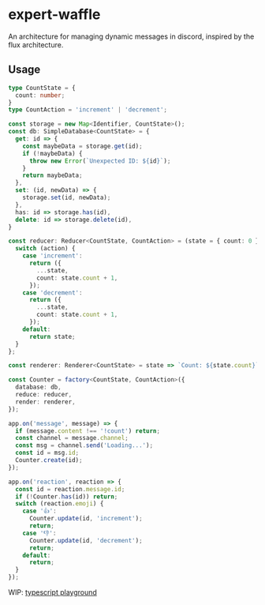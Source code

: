 # expert-waffle
An architecture for managing dynamic messages in discord, inspired by the flux architecture.


## Usage

```ts
type CountState = {
  count: number;
}
type CountAction = 'increment' | 'decrement';

const storage = new Map<Identifier, CountState>();
const db: SimpleDatabase<CountState> = {
  get: id => {
    const maybeData = storage.get(id);
    if (!maybeData) {
      throw new Error(`Unexpected ID: ${id}`);
    }
    return maybeData;
  },
  set: (id, newData) => {
    storage.set(id, newData);
  },
  has: id => storage.has(id),
  delete: id => storage.delete(id),
}

const reducer: Reducer<CountState, CountAction> = (state = { count: 0 }, action) => {
  switch (action) {
    case 'increment':
      return ({
        ...state,
        count: state.count + 1,
      });
    case 'decrement':
      return ({
        ...state,
        count: state.count + 1,
      });
    default:
      return state;
  }
};

const renderer: Renderer<CountState> = state => `Count: ${state.count}`;

const Counter = factory<CountState, CountAction>({
  database: db,
  reduce: reducer,
  render: renderer,
});

app.on('message', message) => {
  if (message.content !== '!count') return;
  const channel = message.channel;
  const msg = channel.send('Loading...');
  const id = msg.id;
  Counter.create(id);
});

app.on('reaction', reaction => {
  const id = reaction.message.id;
  if (!Counter.has(id)) return;
  switch (reaction.emoji) {
    case '👍':
      Counter.update(id, 'increment');
      return;
    case '👎':
      Counter.update(id, 'decrement');
      return;
    default:
      return;
  }
});
```


WIP: [typescript playground](https://www.typescriptlang.org/play?#code/C4TwDgpgBAkgJhAdsAlgMxRATlAvFAZ2CxUQHMoAfKRAVwFsAjbAbgChRIoBlbFAQwA2KAF4R+jQdHxES5KjQbMc1RgHs1U-ogW8SQ0eMkQA2gF0FAbygmA1lFKFipCtTpNsZgFw8+BsRJSUAC+HODQAKIecHhQAOREtIwA+pwQcSxQAPRZUADqKIKCUMwlWGq0ZAAWwA46aOX0UHAoBADGalhwAFYEYVwASkgIWIHSTnKuUFHMcOz90Nwo9GBSACL8wBL8BBAAPAAqUBAAHsDDBL76wgHGAHyxlmxQUGQQwD4AFChwPvBIqAw2AAlHgHgd2C9dh8oN9frAEMh0JgsAAaZqbfg+A6g3APABuah+kOaECk5y+Pz+iMBKNxBKJc2eUCqO0p8P+SKBWHpJQ0WkQ7FCCygQzgtDa2D23C253RAEE2qg1IgHvhPkRNhAAPw+GVa9H8JUoFW6qCK5WIXn687sNKi4bYKU2iBq2Gaik8WUQXlDRAjMbze0AWQgBAI-DILnlAAUYI9mRAWsBQ+HIxB2dSAcjsOj6GGI28AEJqOAgHx+gPGXmE4lsYUdRBEKBrVodLox8onctQVOF6NxhMvJMoFMF9PsvPj4ulkC8xsETQQAB0gjUZDhU7TM7LwPROV7ajatnrbDYC9qaCNwE6IFi0u9xzOFyuAhuRikCuNKrun0b5zOHwnheOBMUYHYMx4ZZVggDYtnA3YHy1O4SSwJMJUgsUMKwJC5XNb9VVQx0sArYjnW9FD60NMAUB8PtIwHeN8FbdpOjgTs1G7XlgKgC8oFoMBQPOWI4SzLkUUNAifAtE0rTBKAeJePiwDQ-EXVif9TmAZchO2XZlzeYA4WBEklJVZtEAgAB3dT8E0s5lzQ8VJU+FSIDU71JMtEzmTM5AtJ0sCIOXaFNxoayXR8l4-Is6ySzLDSVQA7S0P9bBPksmzvSi6L+Bo5cRzHbcIDCzL4rnElhRi2o2jQrURKpBFs25bjfN48zag9cZ7JS9CXJyvzksC+DgtCn50S6gb2qbWoytnRL-Ic1KRg1bLTKgPKUAK5N6LeUq4tnHKqqgNDgFoLAdEU-jBINNravEOU2tZAgfB64a9JXZ7l0YUg4D-JKAt0hCfVRNqEHJSC3qB4LwfeFcfv9f7Fu06Hdj3ZlQmFe0AGEKmQWyFOZDpaGQHx3GUIURVxkngBklVYjiUh7vzZA4gUOIEGZgEMjPPiiE6dNYky3s8r2TlaVzKBqfxijPh8vi4EYPVoPWILEOl4AXTdHjDJ8H55Kuvj6H4EBmDg-hYn50Y3gM95jPW9BYQAQmN03YMxUErpeYAqnKKzwv9iIsHKLBPgAAwAVUsk5ICVJNYDWHwABJLB+YIw6m0JopO95zp0V2zcxSrQahd5JwD83Wuzq30xCu3xorj3i+ZZ69ZiPEnAFm3nuMkvSQhtv5Jrm3YfOXvT3PDqc+c7BSJnnCNZddENbp1URK6x52ppnwAAYQi82Sq8IKzRzaKpYWvQ-CeztoIPiJm0JZ4A4i8NqXlOvPYS96Ll1-rq++zmZbeTgtTLmJsgKAABqKAABGAB0VghTVvrseInNH7c1foAnOZ0Lpfzfj-P+nl8FANJiA84YC8a1GgXA-BiD1oICvLQQQHx8Ef1wV1Sq9Z5h8WWk6EiDo0poQXpQrWltHwdzDhrZOlguoUJpunbhU8Ij4gBJcfAV4lS3j2IvTyUtKGr1-DxVGkFFZ9ychhHw5jJRomZLw-hdjcz1h8meZRqiwF1THnESQtB0g+VccgAgy4BJCRKl4wQPi4jokZogLmrNnFsCAA)
